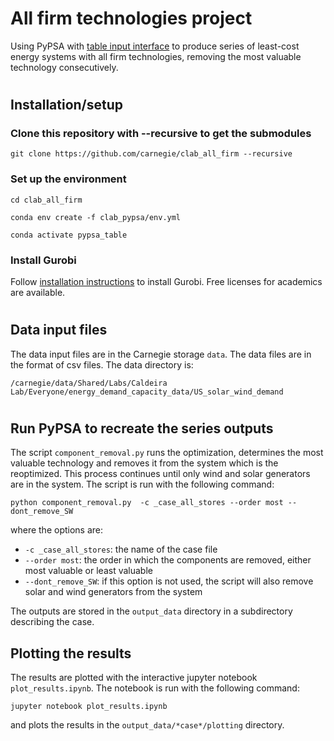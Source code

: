 # All firm technologies project 

Using PyPSA with [table input interface](https://github.com/carnegie/clab_pypsa) to produce series of least-cost energy systems with all firm technologies, removing the most valuable technology consecutively.

#
## Installation/setup

### Clone this repository with --recursive to get the submodules

   ```git clone https://github.com/carnegie/clab_all_firm --recursive```

### Set up the environment

   ```cd clab_all_firm```

   ```conda env create -f clab_pypsa/env.yml```

   ```conda activate pypsa_table```


### Install Gurobi

   Follow [installation instructions](https://www.gurobi.com/documentation/10.0/quickstart_windows/cs_python_installation_opt.html) to install Gurobi. Free licenses for academics are available.


#
## Data input files

The data input files are in the Carnegie storage `data`. The data files are in the format of csv files. The data directory is:

```/carnegie/data/Shared/Labs/Caldeira Lab/Everyone/energy_demand_capacity_data/US_solar_wind_demand```

#
## Run PyPSA to recreate the series outputs

The script ```component_removal.py``` runs the optimization, determines the most valuable technology and removes it from the system which is the reoptimized. This process continues until only wind and solar generators are in the system. The script is run with the following command:

```python component_removal.py  -c _case_all_stores --order most --dont_remove_SW```

where the options are:
   - ```-c _case_all_stores```: the name of the case file
   - ```--order most```: the order in which the components are removed, either most valuable or least valuable
   - ```--dont_remove_SW```: if this option is not used, the script will also remove solar and wind generators from the system

The outputs are stored in the ```output_data``` directory in a subdirectory describing the case.

## Plotting the results

The results are plotted with the interactive jupyter notebook ```plot_results.ipynb```. The notebook is run with the following command:

```jupyter notebook plot_results.ipynb```

and plots the results in the ```output_data/*case*/plotting``` directory.


